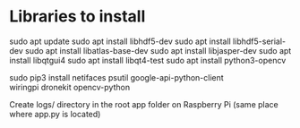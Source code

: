 # Libraries to install

sudo apt update 
sudo apt install libhdf5-dev
sudo apt install libhdf5-serial-dev
sudo apt install libatlas-base-dev
sudo apt install libjasper-dev 
sudo apt install libqtgui4 
sudo apt install libqt4-test
sudo apt install python3-opencv

sudo pip3 install netifaces psutil google-api-python-client \
                  wiringpi dronekit opencv-python
                  
Create logs/ directory in the root app folder on Raspberry Pi (same place where app.py is located)

